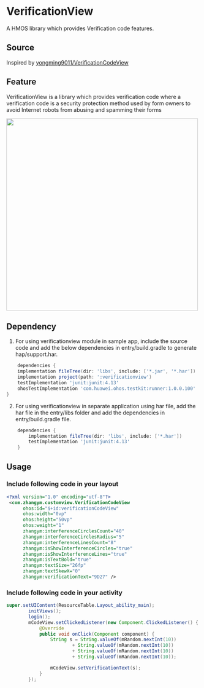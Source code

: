 # VerificationView

A HMOS library which provides Verification code features.

## Source

Inspired by [yongming9011/VerificationCodeView](https://github.com/yongming9011/VerificationCodeView)

## Feature
VerificationView is a library which provides verification code where a 
verification code is a security protection method used by form owners to 
avoid Internet robots from abusing and spamming their forms

<img src="screenshots/VerificationView.gif" width="500">


## Dependency
1. For using verificationview module in sample app, include the source code and add the below dependencies in entry/build.gradle to generate hap/support.har.
```groovy
    dependencies {
    implementation fileTree(dir: 'libs', include: ['*.jar', '*.har'])
    implementation project(path: ':verificationview')
    testImplementation 'junit:junit:4.13'
    ohosTestImplementation 'com.huawei.ohos.testkit:runner:1.0.0.100'
}
```
2. For using verificationview in separate application using har file, add the har file in the entry/libs folder and add the dependencies in entry/build.gradle file.
```groovy
	dependencies {
		implementation fileTree(dir: 'libs', include: ['*.har'])
		testImplementation 'junit:junit:4.13'
	}
```

## Usage
### Include following code in your layout
``` xml
<?xml version="1.0" encoding="utf-8"?>
 <com.zhangym.customview.VerificationCodeView
      ohos:id="$+id:verificationCodeView"
      ohos:width="0vp"
      ohos:height="50vp"
      ohos:weight="1"
      zhangym:interferenceCirclesCount="40"
      zhangym:interferenceCirclesRadius="5"
      zhangym:interferenceLinesCount="8"
      zhangym:isShowInterferenceCircles="true"
      zhangym:isShowInterferenceLines="true"
      zhangym:isTextBold="true"
      zhangym:textSize="26fp"
      zhangym:textSkewX="0"
      zhangym:verificationText="9D27" />
```

### Include following code in your activity
``` java 
super.setUIContent(ResourceTable.Layout_ability_main);
        initViews();
        login();
        mCodeView.setClickedListener(new Component.ClickedListener() {
            @Override
            public void onClick(Component component) {
                String s = String.valueOf(mRandom.nextInt(10))
                        + String.valueOf(mRandom.nextInt(10))
                        + String.valueOf(mRandom.nextInt(10))
                        + String.valueOf(mRandom.nextInt(10));

                mCodeView.setVerificationText(s);
            }
        });
```

